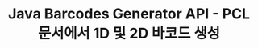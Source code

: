 ---
############################# Static ############################
layout: "auto-gen-gist"
draft: false
path: "ko/assembly/java/barcode/pcl/"
otherformats: PDF HTML XPS TIFF MHTML TXT XAML EPUB SVG PS XML OXPS MD EML EMLX MSG 

############################# Head ############################
head_title: "바코드 이미지 문서 및 이메일 메시지를 생성하는 Java API"
head_description: "GroupDocs.Assembly Java API를 사용하면 프로그래머가 문서(PDF, DOC, DOCX, RTF, XLSX, CSV, PPTX) 및 이메일(EML EMLX MSG) 메시지에 바코드를 만들고 추가할 수 있습니다."

############################# Header ############################
title: "Java Barcodes Generator API - PCL 문서에서 1D 및 2D 바코드 생성"
description: "GroupDocs.Assembly Java API를 사용하면 PDF HTML, XPS, PS, TXT, EPUB, PCL, SVG, 문서 및 이메일(EML, EMLX, MSG) 메시지 내에서 1D 및 2D 바코드 이미지를 생성 및 추가할 수 있습니다."

######################### Download Button #######################
button:
    enable: true

############################# About ############################
about:
    enable: true
    title: "문서 및 이메일에 바코드를 생성하고 삽입하는 방법은 무엇입니까?"
    content: |
       바코드는 인기를 얻고 있으며 오늘날 모든 곳에서 사용됩니다. 1970년대 중반에 식료품점에 등장하기 시작했으며 오늘날에는 책, 티켓, 약물 추적을 위한 병원, 자동차 부품 상점 등에서 찾을 수 있습니다. 이 웹 페이지에서는 Java 애플리케이션에서 문서 및 이메일 내부에 바코드 이미지를 동적으로 생성하고 추가하는 방법을 설명합니다. Java용 GroupDocs.Assembly는 소프트웨어 개발자가 강력한 문서 자동화 및 보고 응용 프로그램을 만드는 데 도움이 되는 매우 유용한 API입니다. PDF, HTML, XPS, Microsoft Office Word, Excel 워크시트, PowerPoint 프레젠테이션, Outlook 전자 메일 등과 같은 많은 인기 있는 문서 형식을 처리하기 위한 지원을 제공합니다. Java API를 사용하면 몇 줄의 코드로 문서와 이메일 메시지에 바코드 이미지를 쉽게 만들고 삽입할 수 있습니다. 또한 바코드 이미지 크기 조정, 앞뒤 색상 변경, 바코드 이미지 해상도 변경, 바코드 텍스트 배치, 글꼴 변경 등과 같은 바코드 이미지 속성 수정을 지원합니다.

############################# content ############################
steps:
    enable: true
    block:
    - title_left: "Java를 통해 PCL 문서에 바코드 생성"
      content_left: |
       GroupDocs.Assembly Java에는 PCL 문서 내부에 바코드를 삽입하고 편집하기 위한 완전한 기능이 포함되어 있습니다. 다음 Java 코드 예제는 몇 줄의 코드로 PCL 문서 내에서 바코드 이미지를 만들고 사용하는 방법을 보여줍니다.

      title_right: "PCL 파일에 바코드를 추가하는 방법은 무엇입니까?"
      content_right: |
       * [DocumentAssembler](https://apireference.groupdocs.com/assembly/java/com.groupdocs.assembly/DocumentAssembler) 의 인스턴스 생성
       * 샘플 데이터 소스 객체 생성
       * [AssembleDocument](https://apireference.groupdocs.com/assembly/java/com.groupdocs.assembly/DocumentAssembler#assembleDocument-java.io.InputStream-java.io.OutputStream-com.groupdocs.assembly.DataSourceInfo...-) 를 호출합니다 다음 매개변수가 있는 메서드
          * 템플릿 문서를 읽을 스트림.
          * 결과 문서를 작성하는 스트림.
          * 문서 로드 및 저장 옵션.
          * Details 사용할 데이터 소스 개체에 대한 정보입니다.

      gisthash: "ebb6d8215f329f457f843e9a9fc48c9c"
      gistfile: "generate_barcodes_in_presentations.java"     

    - title_left: "시스템 요구 사항"
      content_left: |
       GroupDocs.Assembly Java API는 모든 주요 플랫폼 및 운영 체제에서 지원됩니다. Microsoft Word, Excel, PowerPoint, Outlook, OpenOffice 및 50개 이상의 기타 형식으로 문서를 생성할 수 있습니다. 전체 시스템 요구 사항 가이드를 보려면 [시스템 요구 사항](https://docs.groupdocs.com/assembly/java/system-requirements/)을 방문하십시오. 아래 코드를 실행하기 전에 다음 전제 조건이 컴퓨터에 설치되어 있는지 확인하십시오. 체계:
        * 운영 체제: 마이크로소프트 윈도우, 리눅스, 맥OS
        * 자바 버전 지원: J2SE 7.0(1.7), J2SE 8.0(1.8) 이상
        * [Maven](https://mvnrepository.com/artifact/com.groupdocs/groupdocs-assembly/)에서 최신 버전의 GroupDocs.Assembly Java API 다운로드
        
      title_right: "GroupDocs.Assembly를 사용하는 이유"
      content_right: |
        * 템플릿에서 사용자 정의 문서를 만듭니다.
        * 이메일 첨부 파일을 동적으로 첨부합니다.
        * 문서를 만들고 자동화하는 데 추가 소프트웨어가 필요하지 않습니다.
        * 데이터 소스를 기반으로 출력 문서를 생성합니다.
        * 보고서에 문서 내용을 동적으로 삽입
        * 스프레드시트 조립 중에 수식을 적용합니다.
        * 여러 데이터 형식에 대한 지원 제공
        * 순차적 데이터 작업 지원.

demos:
    enable: true
    

more_formats:
    enable: true


back_to_top:
    enable: true
---